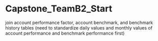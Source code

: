 # Capstone_TeamB2_Start
join account performance factor, account benchmark, and benchmark history tables (need to standardize daily values and monthly values of account performance and benchmark performance first) 
